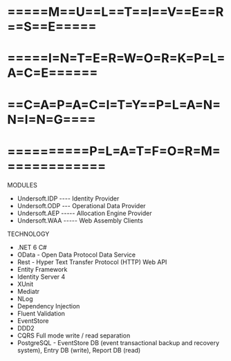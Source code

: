 # =====M==U==L==T==I==V==E==R==S==E=====
# =====I=N=T=E=R=W=O=R=K=P=L=A=C=E======
# ==C=A=P=A=C=I=T=Y==P=L=A=N=N=I=N=G====
# ==========P=L=A=T=F=O=R=M=============

MODULES
- Undersoft.IDP ---- Identity Provider
- Undersoft.ODP --- Operational Data Provider
- Undersoft.AEP ----- Allocation Engine Provider 
- Undersoft.WAA ----- Web Assembly Clients 

TECHNOLOGY
- .NET 6 C#
- OData - Open Data Protocol Data Service
- Rest - Hyper Text Transfer Protocol (HTTP) Web API
- Entity Framework
- Identity Server 4
- XUnit 
- Mediatr
- NLog 
- Dependency Injection
- Fluent Validation
- EventStore
- DDD2
- CQRS Full mode write / read separation
- PostgreSQL - EventStore DB (event transactional backup and recovery system), Entry DB (write), Report DB (read)

